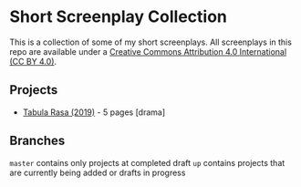 # Short Screenplay Collection

This is a collection of some of my short screenplays. All screenplays in this repo are available under a [Creative Commons Attribution 4.0 International (CC BY 4.0)](https://creativecommons.org/licenses/by/4.0/).
 
## Projects

* [Tabula Rasa (2019)](./tabula_rasa/README.md) - 5 pages [drama]

## Branches

`master` contains only projects at completed draft
`up` contains projects that are currently being added or drafts in progress

